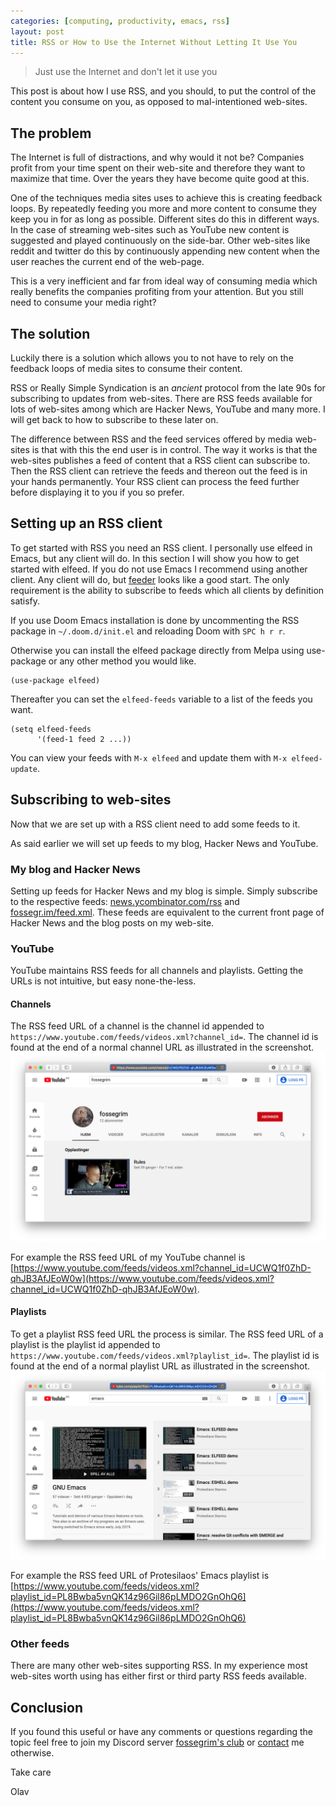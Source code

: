 ```yaml
---
categories: [computing, productivity, emacs, rss]
layout: post
title: RSS or How to Use the Internet Without Letting It Use You
---
```

> Just use the Internet and don't let it use you
    
This post is about how I use RSS, and you should, to put the control of the content you consume on you, as opposed to mal-intentioned web-sites.
## The problem
The Internet is full of distractions, and why would it not be? Companies profit from your time spent on their web-site and therefore they want to maximize that time. Over the years they have become quite good at this.

One of the techniques media sites uses to achieve this is creating feedback loops. By repeatedly feeding you more and more content to consume they keep you in for as long as possible. Different sites do this in different ways. In the case of streaming web-sites such as YouTube new content is suggested and played continuously on the side-bar. Other web-sites like reddit and twitter do this by continuously appending new content when the user reaches the current end of the web-page.

This is a very inefficient and far from ideal way of consuming media which really benefits the companies profiting from your attention. But you still need to consume your media right?

## The solution
Luckily there is a solution which allows you to not have to rely on the feedback loops of media sites to consume their content.

RSS or Really Simple Syndication is an *ancient* protocol from the late 90s for subscribing to updates from web-sites. There are RSS feeds available for lots of web-sites among which are Hacker News, YouTube and many more. I will get back to how to subscribe to these later on.

The difference between RSS and the feed services offered by media web-sites is that with this the end user is in control. The way it works is that the web-sites publishes a feed of content that a RSS client can subscribe to. Then the RSS client can retrieve the feeds and thereon out the feed is in your hands permanently. Your RSS client can process the feed further before displaying it to you if you so prefer.

## Setting up an RSS client
To get started with RSS you need an RSS client. I personally use elfeed in Emacs, but any client will do. In this section I will show you how to get started with elfeed. If you do not use Emacs I recommend using another client. Any client will do, but [feeder](https://feeder.co) looks like a good start. The only requirement is the ability to subscribe to feeds which all clients by definition satisfy.

If you use Doom Emacs installation is done by uncommenting the RSS package in `~/.doom.d/init.el` and reloading Doom with `SPC h r r`.

Otherwise you can install the elfeed package directly from Melpa using use-package or any other method you would like.

```Lisp
(use-package elfeed)
```

Thereafter you can set the `elfeed-feeds` variable to a list of the feeds you want.
```Lisp
(setq elfeed-feeds
      '(feed-1 feed 2 ...))
```

You can view your feeds with `M-x elfeed` and update them with `M-x elfeed-update`.

## Subscribing to web-sites
Now that we are set up with a RSS client need to add some feeds to it.

As said earlier we will set up feeds to my blog, Hacker News and YouTube.

### My blog and Hacker News
Setting up feeds for Hacker News and my blog is simple. Simply subscribe to the respective feeds: [news.ycombinator.com/rss](https://news.ycombinator.com/rss) and [fossegr.im/feed.xml](http://fossegr.im/feed.xml). These feeds are equivalent to the current front page of Hacker News and the blog posts on my web-site.

### YouTube
YouTube maintains RSS feeds for all channels and playlists. Getting the URLs is not intuitive, but easy none-the-less.

#### Channels
The RSS feed URL of a channel is the channel id appended to `https://www.youtube.com/feeds/videos.xml?channel_id=`. The channel id is found at the end of a normal channel URL as illustrated in the screenshot.
![My YouTube channel](/assets/images/my-youtube-channel.png)

For example the RSS feed URL of my YouTube channel is [https://www.youtube.com/feeds/videos.xml?channel_id=UCWQ1f0ZhD-qhJB3AfJEoW0w](https://www.youtube.com/feeds/videos.xml?channel_id=UCWQ1f0ZhD-qhJB3AfJEoW0w).

#### Playlists
To get a playlist RSS feed URL the process is similar.
The RSS feed URL of a playlist is the playlist id appended to `https://www.youtube.com/feeds/videos.xml?playlist_id=`. The playlist id is found at the end of a normal playlist URL as illustrated in the screenshot.![A YouTube playlist](/assets/images/a-youtube-playlist.png)

For example the RSS feed URL of Protesilaos' Emacs playlist is [https://www.youtube.com/feeds/videos.xml?playlist_id=PL8Bwba5vnQK14z96Gil86pLMDO2GnOhQ6](https://www.youtube.com/feeds/videos.xml?playlist_id=PL8Bwba5vnQK14z96Gil86pLMDO2GnOhQ6)

### Other feeds
There are many other web-sites supporting RSS. In my experience most web-sites worth using has either first or third party RSS feeds available.

## Conclusion
If you found this useful or have any comments or questions regarding the topic feel free to join my Discord server [fossegrim's club](https://discord.gg/cK6WSHh) or [contact](/contact/) me otherwise.

Take care

Olav
